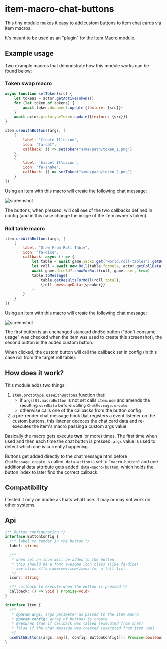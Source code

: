 # item-macro-chat-buttons

This tiny module makes it easy to add custom buttons to item chat cards via item macros.

It's meant to be used as an "plugin" for the [Item Macro](https://foundryvtt.com/packages/itemacro) module.

## Example usage

Two example macros that demonstrate how this module works can be found below:

### Token swap macro

```javascript
async function setToken(src) {
	let tokens = actor.getActiveTokens()
	for (let token of tokens) {
		await token.document.update({texture: {src}})
	}
	await actor.prototypeToken.update({texture: {src}})
}

item.useWithButtons(args, [
	{
		label: "Create Illusion",
		icon: "fa-cat",
		callback: () => setToken("some/path/token_1.png")
	},
	{
		label: "Dispel Illusion",
		icon: "fa-snake",
		callback: () => setToken("some/path/token_2.png")
	}
])
```

Using an item with this macro will create the following chat message:

![screenshot](https://github.com/md5crypt/item-macro-chat-buttons/assets/6748075/2efb8a22-79d2-47cc-8dbb-9037cd5387ca)

The buttons, when pressed, will call one of the two callbacks defined in config (and in this case change the image of the item owner's token).

### Roll table macro

```javascript
item.useWithButtons(args, [
	{
		label: "Draw From Roll Table",
		icon: "fa-dice",
		callback: async () => {
			let table = await game.packs.get("world.roll-tables").getDocument("TgjUynKRArpImDkn");
			let roll = await new Roll(table.formula, actor.getRollData()).roll()
			await game.dice3d?.showForRoll(roll, game.user, true)
			table.toMessage(
				table.getResultsForRoll(roll.total),
				{roll, messageData:{speaker}}
			)
		}
	}
])
```

Using an item with this macro will create the following chat message:

![screenshot](https://github.com/md5crypt/item-macro-chat-buttons/assets/6748075/82b472b0-0ed9-4541-bdfd-4810424542ce)

The first button is an unchanged standard dnd5e button ("don't consume usage" was checked when the item was used to create this screenshot), the second button is the added custom button.

When clicked, the custom button will call the callback set in config (in this case roll from the target roll table).

## How does it work?

This module adds two things:

1. `Item.prototype.useWithButtons` function that:
    - if `args[0].macroButton` is not set calls `item.use` and amends the resulting `cardData` before calling `ChatMessage.create`.
    - otherwise calls one of the callbacks from the button config
2. a pre-render chat message hook that registers a event listener on the custom buttons, this listener decodes the chat card data and re-executes the item's macro passing a custom args value.

Basically the macro gets execute **two** (or more) times. The first time when used and then each time the chat button is pressed. `args` value is used to detect which one is currently happening.

Buttons get added directly to the chat message html before `ChatMessage.create` is called. `data-action` is set to `"macro-button"` and one additional data attribute gets added: `data-macro-button`, which holds the button index to later find the correct callback.

## Compatibility

I tested it only on dnd5e as thats what I use. It may or may not work on other systems.

## Api

```typescript
/** Button configuration */
interface ButtonConfig {
  /** label to render in the button */
  label: string

  /**
   * when set an icon will be added to the button,
   * this should be a font awesome icon class (like fa-dice)
   * see https://fontawesome.com/icons for a full list
   */
  icon?: string

  /** callback to execute when the button is pressed */
  callback: () => void | Promise<void>
}

interface Item {
  /**
   * @param args: args parameter as passed to the item macro
   * @param config: array of buttons to create
   * @returns true if callback was called (executed from chat)
   * false if the chat message was created (executed from item use)
   */
  useWithButtons(args: any[], config: ButtonConfig[]): Promise<boolean>
}
```
